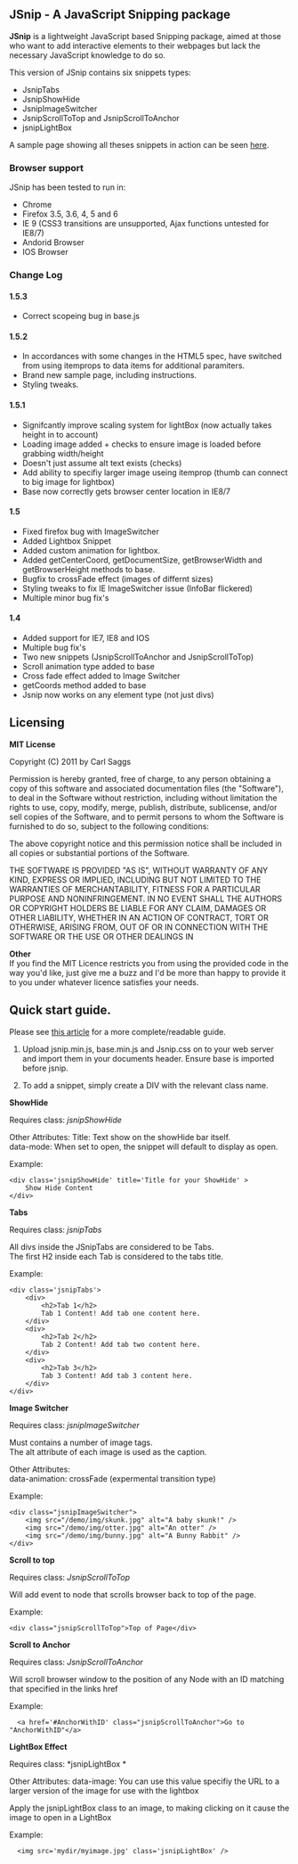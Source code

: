 JSnip - A JavaScript Snipping package
---------------------

**JSnip** is a lightweight JavaScript based Snipping package, aimed at those who want to add interactive 
elements to their webpages but lack the necessary JavaScript knowledge to do so.

This version of JSnip contains six snippets types:

* JsnipTabs
* JsnipShowHide
* JsnipImageSwitcher
* JsnipScrollToTop and JsnipScrollToAnchor
* jsnipLightBox 

A sample page showing all theses snippets in action can be seen [here](http://userbag.co.uk/demo/jsnip/sample.htm).

### Browser support

JSnip has been tested to run in:

* Chrome
* Firefox 3.5, 3.6, 4, 5 and 6
* IE 9 (CSS3 transitions are unsupported, Ajax functions untested for IE8/7)
* Andorid Browser
* IOS Browser

### Change Log

#### 1.5.3
* Correct scopeing bug in base.js

#### 1.5.2
* In accordances with some changes in the HTML5 spec, have switched from using itemprops to data items for additional paramiters.
* Brand new sample page, including instructions.
* Styling tweaks.

#### 1.5.1
* Signifcantly improve scaling system for lightBox (now actually takes height in to account)
* Loading image added + checks to ensure image is loaded before grabbing width/height
* Doesn't just assume alt text exists (checks)
* Add ability to specifiy larger image useing itemprop (thumb can connect to big image for lightbox)
* Base now correctly gets browser center location in IE8/7

#### 1.5
* Fixed firefox bug with ImageSwitcher
* Added Lightbox Snippet
* Added custom animation for lightbox.
* Added getCenterCoord, getDocumentSize, getBrowserWidth and getBrowserHeight methods to base.
* Bugfix to crossFade effect (images of differnt sizes)
* Styling tweaks to fix IE ImageSwitcher issue (InfoBar flickered)
* Multiple minor bug fix's

#### 1.4
* Added support for IE7, IE8 and IOS
* Multiple bug fix's
* Two new snippets (JsnipScrollToAnchor and JsnipScrollToTop)
* Scroll animation type added to base
* Cross fade effect added to Image Switcher
* getCoords method added to base
* Jsnip now works on any element type (not just divs)


Licensing
---------------------

**MIT License**

Copyright (C) 2011 by Carl Saggs


Permission is hereby granted, free of charge, to any person obtaining a copy
of this software and associated documentation files (the "Software"), to deal
in the Software without restriction, including without limitation the rights
to use, copy, modify, merge, publish, distribute, sublicense, and/or sell
copies of the Software, and to permit persons to whom the Software is
furnished to do so, subject to the following conditions:

The above copyright notice and this permission notice shall be included in
all copies or substantial portions of the Software.

THE SOFTWARE IS PROVIDED "AS IS", WITHOUT WARRANTY OF ANY KIND, EXPRESS OR
IMPLIED, INCLUDING BUT NOT LIMITED TO THE WARRANTIES OF MERCHANTABILITY,
FITNESS FOR A PARTICULAR PURPOSE AND NONINFRINGEMENT. IN NO EVENT SHALL THE
AUTHORS OR COPYRIGHT HOLDERS BE LIABLE FOR ANY CLAIM, DAMAGES OR OTHER
LIABILITY, WHETHER IN AN ACTION OF CONTRACT, TORT OR OTHERWISE, ARISING FROM,
OUT OF OR IN CONNECTION WITH THE SOFTWARE OR THE USE OR OTHER DEALINGS IN
 
**Other**    
If you find the MIT Licence restricts you from using the provided code in the way you'd like, 
just give me a buzz and I'd be more than happy to provide it to you under whatever licence satisfies 
your needs. 

Quick start guide.
---------------------
Please see [this article](http://userbag.co.uk/development/introducing-jsnip/) for a more complete/readable guide.

1. Upload jsnip.min.js, base.min.js and Jsnip.css on to your web server and import them in your documents header. 
   Ensure base is imported before jsnip.

2. To add a snippet, simply create a DIV with the relevant class name.


**ShowHide**

Requires class: *jsnipShowHide*

Other Attributes:
Title: Text show on the showHide bar itself.   
data-mode: When set to open, the snippet will default to display as open.

Example:

    <div class='jsnipShowHide' title='Title for your ShowHide' >
        Show Hide Content
    </div>


**Tabs**

Requires class: *jsnipTabs*

All divs inside the JSnipTabs are considered to be Tabs.   
The first H2 inside each Tab is considered to the tabs title.


Example:

    <div class='jsnipTabs'>
        <div>
            <h2>Tab 1</h2>
            Tab 1 Content! Add tab one content here.
        </div>
        <div>
            <h2>Tab 2</h2>
            Tab 2 Content! Add tab two content here.
        </div>
        <div>
            <h2>Tab 3</h2>
            Tab 3 Content! Add tab 3 content here.
        </div>
    </div>


**Image Switcher**

Requires class: *jsnipImageSwitcher*

Must contains a number of image tags.   
The alt attribute of each image is used as the caption.

Other Attributes:     
data-animation: crossFade (expermental transition type)

Example:

    <div class="jsnipImageSwitcher">
        <img src="/demo/img/skunk.jpg" alt="A baby skunk!" />
        <img src="/demo/img/otter.jpg" alt="An otter" />
        <img src="/demo/img/bunny.jpg" alt="A Bunny Rabbit" />
    </div>
	
**Scroll to top**

Requires class: *JsnipScrollToTop*

Will add event to node that scrolls browser back to top of the page.

Example:

    <div class="jsnipScrollToTop">Top of Page</div>
	
	
**Scroll to Anchor**	
	
Requires class: *JsnipScrollToAnchor*

Will scroll browser window to the position of any Node with an ID matching that specified
in the links href

Example:

      <a href='#AnchorWithID' class="jsnipScrollToAnchor">Go to "AnchorWithID"</a>
	  
	  
**LightBox Effect**	
	
Requires class: *jsnipLightBox *

Other Attributes:
data-image: You can use this value specifiy the URL to a larger version of the image for use with the lightbox

Apply the jsnipLightBox class to an image, to making clicking on it cause the image to open in a LightBox

Example:

      <img src='mydir/myimage.jpg' class='jsnipLightBox' />
	
	
	
	